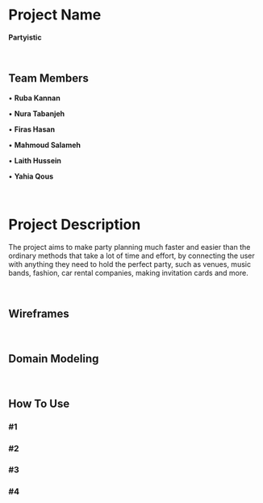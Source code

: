 # Project Name

**Partyistic**

&nbsp;

## Team Members

• **Ruba Kannan**

• **Nura Tabanjeh**

• **Firas Hasan**

• **Mahmoud Salameh**

• **Laith Hussein**

• **Yahia Qous**

&nbsp;

# Project Description

The project aims to make party planning much faster and easier than the ordinary methods that take a lot of time and effort, by connecting the user with anything they need to hold the perfect party, such as venues, music bands, fashion, car rental companies, making invitation cards and more.

&nbsp;

## Wireframes



&nbsp;

## Domain Modeling



&nbsp;

## How To Use

### #1

### #2

### #3

### #4
